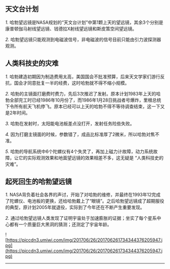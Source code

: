 ## 天文台计划

 *1.* 哈勃望远镜是NASA规划的“天文台计划”中第1颗上天的望远镜，其余3个分别是康普顿伽马射线望远镜、钱德拉X射线望远镜和斯皮策空间望远镜。

 *2.* 哈勃望远镜只能观测到电磁波信号，非电磁波的信号目前只能由引力波探测器观测。

## 人类科技史的灾难

 *1.* 哈勃建造初期因为制造费用太高，美国国会不批准预算，后来天文学家们游行反抗，国会才同意批复一半的经费，这时哈勃就不得不缩小规模。

 *2.* 哈勃的主镜面打磨费时费力，先后3次推迟了发射。原本计划1983年上天的哈勃全部完工时已经1986年10月份了，而1986年1月28日挑战者号爆炸，里根总统下令所有航天飞机停飞。原本已经可以上天的哈勃不得不等待调查结束，这一下又是2年时间。

 *3.* 哈勃在发射时，太阳能电池板差点没打开，发射任务险些失败。

 *4.* 因为打磨主镜面的时候，参数错了，成品比标准厚了2微米，所以哈勃对焦不准。

 *5.* 哈勃的导航系统中6个陀螺仪有4个失灵了，再加上磁力计故障，动力系统故障，让它的实际观测效果和地面望远镜的效果相差不多，这无疑是 “人类科技史的灾难”。

## 起死回生的哈勃望远镜

 *1.* NASA背负着社会各界的声讨，开始了对哈勃的维修，并最终在1993年12完成了陀螺仪、电池板的更换，还给哈勃戴上了“眼镜”。之后哈勃望远镜成了超期服役的典型，原计划2005年就退役，实际到了今年还在不断产生重要发现。

 *2.* 通过哈勃望远镜人类发现了证明宇宙处于加速膨胀的证据；坐实了每个星系中心都有一个质量巨大黑洞的猜测；还测定了宇宙年龄。

![https://piccdn3.umiwi.com/img/201706/26/201706261734344376205947.jpg](https://piccdn3.umiwi.com/img/201706/26/201706261734344376205947.jpg)

---
